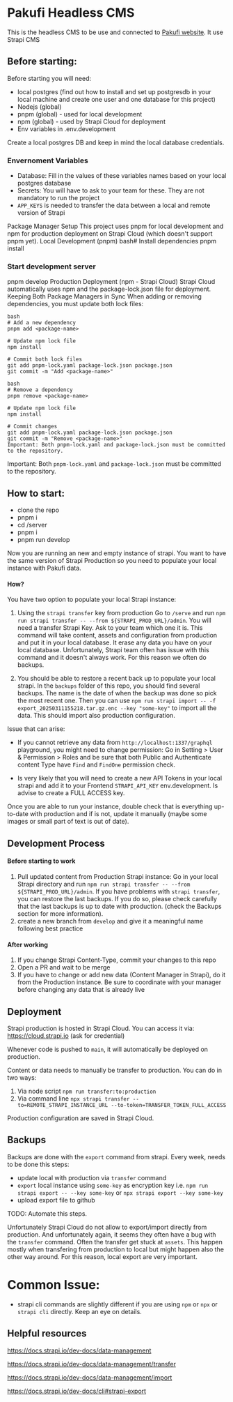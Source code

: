 # Pakufi Headless CMS

This is the headless CMS to be use and connected to [Pakufi website](https://github.com/pakufi-agency/website/website).
It use Strapi CMS

## Before starting:

Before starting you will need:

- local postgres (find out how to install and set up postgresdb in your local machine and create one user and one database for this project)
- Nodejs (global)
- pnpm (global) - used for local development
- npm (global) - used by Strapi Cloud for deployment
- Env variables in .env.development

Create a local postgres DB and keep in mind the local database credentials.

### Envernoment Variables

- Database: Fill in the values of these variables names based on your local postgres database
- Secrets: You will have to ask to your team for these. They are not mandatory to run the project
- `APP_KEYS` is needed to transfer the data between a local and remote version of Strapi

Package Manager Setup
This project uses pnpm for local development and npm for production deployment on Strapi Cloud (which doesn't support pnpm yet).
Local Development (pnpm)
bash# Install dependencies
pnpm install

### Start development server
pnpm develop
Production Deployment (npm - Strapi Cloud)
Strapi Cloud automatically uses npm and the package-lock.json file for deployment.
Keeping Both Package Managers in Sync
When adding or removing dependencies, you must update both lock files:

```
bash
# Add a new dependency
pnpm add <package-name>

# Update npm lock file
npm install

# Commit both lock files
git add pnpm-lock.yaml package-lock.json package.json
git commit -m "Add <package-name>"
```

```
bash
# Remove a dependency
pnpm remove <package-name>

# Update npm lock file
npm install

# Commit changes
git add pnpm-lock.yaml package-lock.json package.json
git commit -m "Remove <package-name>"
Important: Both pnpm-lock.yaml and package-lock.json must be committed to the repository.
```
Important: Both `pnpm-lock.yaml` and `package-lock.json` must be committed to the repository.

## How to start:

- clone the repo
- pnpm i
- cd /server
- pnpm i
- pnpm run develop

Now you are running an new and empty instance of strapi.
You want to have the same version of Strapi Production so you need to populate your local instance with Pakufi data.

#### How?

You have two option to populate your local Strapi instance:

1. Using the `strapi transfer` key from production
   Go to `/serve` and run `npm run strapi transfer -- --from ${STRAPI_PROD_URL}/admin`. You will need a transfer Strapi Key. Ask to your team which one it is.
   This command will take content, assets and configuration from production and put it in your local database. It erase any data you have on your local database.
   Unfortunately, Strapi team often has issue with this command and it doesn't always work.
   For this reason we often do backups.

2. You should be able to restore a recent back up to populate your local strapi.
   In the `backups` folder of this repo, you should find several backups. The name is the date of when the backup was done so pick the most recent one.
   Then you can use `npm run strapi import -- -f export_20250311155218.tar.gz.enc --key "some-key"` to import all the data.
   This should import also production configuration.

Issue that can arise:

- If you cannot retrieve any data from `http://localhost:1337/graphql` playground, you might need to change permission: Go in Setting > User & Permission > Roles and be sure that both Public and Authenticate content Type have `Find` and `FindOne` permission check.

- Is very likely that you will need to create a new API Tokens in your local strapi and add it to your Frontend `STRAPI_API_KEY` env.development. Is advise to create a FULL ACCESS key.

Once you are able to run your instance, double check that is everything up-to-date with production and if is not, update it manually (maybe some images or small part of text is out of date).

## Development Process

#### Before starting to work

1. Pull updated content from Production Strapi instance: Go in your local Strapi directory and run `npm run strapi transfer -- --from ${STRAPI_PROD_URL}/admin`. If you have problems with `strapi transfer`, you can restore the last backups. If you do so, please check carefully that the last backups is up to date with production. (check the Backups section for more information).
2. create a new branch from `develop` and give it a meaningful name following best practice

#### After working

1. If you change Strapi Content-Type, commit your changes to this repo
2. Open a PR and wait to be merge
3. If you have to change or add new data (Content Manager in Strapi), do it from the Production instance. Be sure to coordinate with your manager before changing any data that is already live

## Deployment

Strapi production is hosted in Strapi Cloud.
You can access it via: https://cloud.strapi.io (ask for credential)

Whenever code is pushed to `main`, it will automatically be deployed on production.

Content or data needs to manually be transfer to production. You can do in two ways:

1. Via node script `npm run transfer:to:production`
2. Via command line `npx strapi transfer --to=REMOTE_STRAPI_INSTANCE_URL --to-token=TRANSFER_TOKEN_FULL_ACCESS`


Production configuration are saved in Strapi Cloud.

## Backups

Backups are done with the `export` command from strapi.
Every week, needs to be done this steps:

- update local with production via `transfer` command
- `export` local instance using `some-key` as encryption key i.e. `npm run strapi export -- --key some-key` or `npx strapi export --key some-key`
- upload export file to github

TODO: Automate this steps.

Unfortunately Strapi Cloud do not allow to export/import directly from production.
And unfortunately again, it seems they often have a bug with the `transfer` command. Often the transfer get stuck at `assets`. This happen mostly when transfering from production to local but might happen also the other way around.
For this reason, local export are very important.

# Common Issue:

- strapi cli commands are slightly different if you are using `npm` or `npx` or `strapi cli` directly. Keep an eye on details.

## Helpful resources

https://docs.strapi.io/dev-docs/data-management

https://docs.strapi.io/dev-docs/data-management/transfer

https://docs.strapi.io/dev-docs/data-management/import

https://docs.strapi.io/dev-docs/cli#strapi-export

